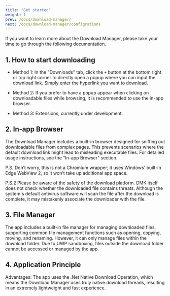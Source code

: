 ```yaml
---
title: "Get started"
weight: 1
prev: /docs/download-manager/
next: /docs/download-manager/configrations
---
```


If you want to learn more about the Download Manager, please take your time to go through the following documentation.

<!--more-->

## 1. How to start downloading

- Method 1: In the "Downloads" tab, click the `+` button at the bottom right or top right corner to directly open a popup where you can input the download link. Simply enter the hyperlink you want to download.

- Method 2: If you prefer to have a popup appear when clicking on downloadable files while browsing, it is recommended to use the in-app browser.

- Method 3: Extensions, currently under development.

## 2. In-app Browser

The Download Manager includes a built-in browser designed for sniffing out downloadable files from complex pages. This prevents scenarios where the default download link might lead to misleading executable files. For detailed usage instructions, see the "In-app Browser" section.

P.S. Don’t worry, this is not a Chromium wrapper; it uses Windows' built-in Edge WebView 2, so it won’t take up additional app space.

P.S.2 Please be aware of the safety of the download platform. DMK itself does not check whether the downloaded file contains threats. Although the system's default antivirus software will scan the file after the download is complete, it may mistakenly associate the downloader with the file.

## 3. File Manager

The app includes a built-in file manager for managing downloaded files, supporting common file management functions such as opening, copying, moving, and renaming. However, it can only manage files within the download folder. Due to UWP sandboxing, files outside the download folder cannot be accessed or managed by the app.

## 4. Application Principle

Advantages: The app uses the .Net Native Download Operation, which means the Download Manager uses truly native download threads, resulting in an extremely lightweight and fast experience.
